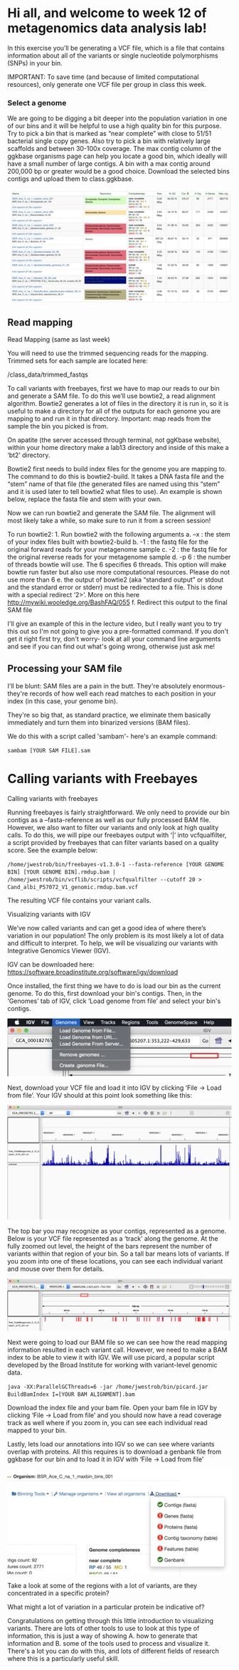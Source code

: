 # Hi all, and welcome to week 12 of metagenomics data analysis lab!

In this exercise you’ll be generating a VCF file, which is a file that contains information about all of the variants or single nucleotide polymorphisms (SNPs) in your bin.

IMPORTANT: To save time (and because of limited computational resources), only generate one VCF file per group in class this week. 

### Select a genome
We are going to be digging a bit deeper into the population variation in one of our bins and it will be helpful to use a high quality bin for this purpose. Try to pick a bin that is marked as “near complete” with close to 51/51 bacterial single copy genes. Also try to pick a bin with relatively large scaffolds and between 30-100x coverage. The max contig column of the ggkbase organisms page can help you locate a good bin, which ideally will have a small number of large contigs. A bin with a max contig around 200,000 bp or greater would be a good choice. Download the selected bins contigs and upload them to class.ggkbase.

![max_contig_len.png](max_contig_len.png)

## Read mapping

Read Mapping (same as last week)

You will need to use the trimmed sequencing reads for the mapping. Trimmed sets for each sample are located here:

/class_data/trimmed_fastqs

To call variants with freebayes, first we have to map our reads to our bin and generate a SAM file.  To do this we’ll use bowtie2, a read alignment algorithm.  Bowtie2 generates a lot of files in the directory it is run in, so it is useful to make a directory for all of the outputs for each genome you are mapping to and run it in that directory.  Important: map reads from the sample the bin you picked is from.

On apatite (the server accessed through terminal, not ggKbase website), within your home directory make a lab13 directory and inside of this make a ‘bt2’ directory.

Bowtie2 first needs to build index files for the genome you are mapping to.  The command to do this is bowtie2-build.  It takes a DNA fasta file and the “stem” name of that file (the generated files are named using this “stem” and it is used later to tell bowtie2 what files to use).  An example is shown below, replace the fasta file and stem with your own.  

Now we can run bowtie2 and generate the SAM file.  The alignment will most likely take a while, so make sure to run it from a screen session!

To run bowtie2:
    1. Run bowtie2 with the following arguments 
        a. –x : the stem of your index files built with bowtie2-build
        b. -1 : the fastq file for the original forward reads for your metagenome sample
        c. -2 : the fastq file for the original reverse reads for your metagenome sample
        d. -p 6 : the number of threads bowtie will use. The 6 specifies 6 threads. This option will make bowtie run faster but also use more computational resources. Please do not use more than 6
        e. the output of bowtie2 (aka “standard output” or stdout and the standard error or stderr) must be redirected to a file.  This is done with a special redirect ‘2>’.  More on this here http://mywiki.wooledge.org/BashFAQ/055
        f. Redirect this output to the final SAM file 
        

I'll give an example of this in the lecture video, but I really want you to try this out so I'm not going to give you a pre-formatted command. If you don't get it right first try, don't worry- look at all your command line arguments and see if you can find out what's going wrong, otherwise just ask me!

## Processing your SAM file

I'll be blunt: SAM files are a pain in the butt. They're absolutely enormous- they're records of how well each read matches to each position in your index (in this case, your genome bin).

They're so big that, as standard practice, we eliminate them basically immediately and turn them into binarized versions (BAM files).

We do this with a script called 'sambam'- here's an example command:

`sambam [YOUR SAM FILE].sam`

# Calling variants with Freebayes

Calling variants with freebayes 

Running freebayes is fairly straightforward. We only need to provide our bin contigs as a –fasta-reference as well as our fully processed BAM file. However, we also want to filter our variants and only look at high quality calls. To do this, we will pipe our freebayes output with ‘|’ into vcfqualfilter, a script provided by freebayes that can filter variants based on a quality score. See the example below:
	
`/home/jwestrob/bin/freebayes-v1.3.0-1 --fasta-reference [YOUR GENOME BIN] [YOUR GENOME BIN].rmdup.bam | /home/jwestrob/bin/vcflib/scripts/vcfqualfilter --cutoff 20 > Cand_albi_P57072_V1_genomic.rmdup.bam.vcf`

The resulting VCF file contains your variant calls.

Visualizing variants with IGV

We’ve now called variants and can get a good idea of where there’s variation in our population! The only problem is its most likely a lot of data and difficult to interpret. To help, we will be visualizing our variants with Integrative Genomics Viewer (IGV).

IGV can be downloaded here: https://software.broadinstitute.org/software/igv/download

Once installed, the first thing we have to do is load our bin as the current genome. To do this, first download your bin's contigs. Then, in the ‘Genomes’ tab of IGV, click ‘Load genome from file’ and select your bin's contigs.

![igv_view.png](igv_view.png)

Next, download your VCF file and load it into IGV by clicking ‘File -> Load from file’. Your IGV should at this point look something like this:

![igv_variants.png](igv_variants.png)

The top bar you may recognize as your contigs, represented as a genome. Below is your VCF file represented as a ‘track’ along the genome. At the fully zoomed out level, the height of the bars represent the number of variants within that region of your bin. So a tall bar means lots of variants. If you zoom into one of these locations, you can see each individual variant and mouse over them for details.

![mouse_over.png](mouse_over.png)

Next were going to load our BAM file so we can see how the read mapping information resulted in each variant call. However, we need to make a BAM index to be able to view it with IGV. We will use picard, a popular script developed by the Broad Institute for working with variant-level genomic data.

`java -XX:ParallelGCThreads=6 -jar /home/jwestrob/bin/picard.jar BuildBamIndex I=[YOUR BAM ALIGNMENT].bam`

Download the index file and your bam file. Open your bam file in IGV by clicking ‘File -> Load from file’ and you should now have a read coverage track as well where if you zoom in, you can see each individual read mapped to your bin. 




Lastly, lets load our annotations into IGV so we can see where variants overlap with proteins. All this requires is to download a genbank file from ggkbase for our bin and to load it in IGV with ‘File -> Load from file’

![download_ggkbase.png](download_ggkbase.png)

Take a look at some of the regions with a lot of variants, are they concentrated in a specific protein? 

What might a lot of variation in a particular protein be indicative of?


Congratulations on getting through this little introduction to visualizing variants. There are lots of other tools to use to look at this type of information, this is just a way of showing A. how to generate that information and B. some of the tools used to process and visualize it. There's a lot you can do with this, and lots of different fields of research where this is a particularly useful skill.
